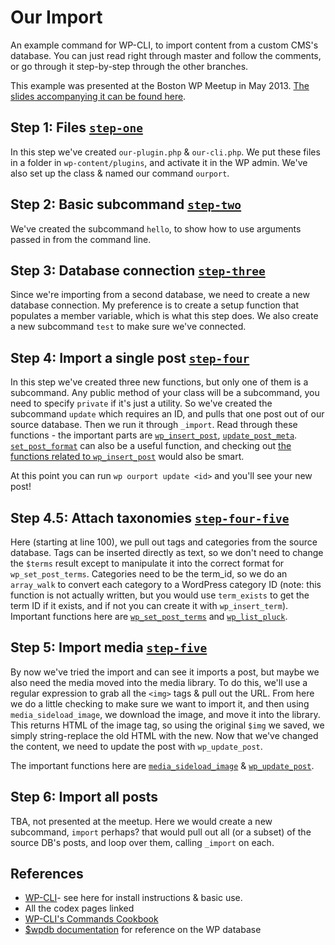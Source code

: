 # Our Import

An example command for WP-CLI, to import content from a custom CMS's database. You can just read right through master and follow the comments, or go through it step-by-step through the other branches.

This example was presented at the Boston WP Meetup in May 2013. [The slides accompanying it can be found here](http://redradar.net/slides/wp-cli/).

## Step 1: Files [`step-one`](https://github.com/ryelle/our-import-example/tree/step-one)
In this step we've created `our-plugin.php` & `our-cli.php`. We put these files in a folder in `wp-content/plugins`, and activate it in the WP admin. We've also set up the class & named our command `ourport`.


## Step 2: Basic subcommand [`step-two`](https://github.com/ryelle/our-import-example/tree/step-two)
We've created the subcommand `hello`, to show how to use arguments passed in from the command line.


## Step 3: Database connection [`step-three`](https://github.com/ryelle/our-import-example/tree/step-three)
Since we're importing from a second database, we need to create a new database connection. My preference is to create a setup function that populates a member variable, which is what this step does. We also create a new subcommand `test` to make sure we've connected.


## Step 4: Import a single post [`step-four`](https://github.com/ryelle/our-import-example/tree/step-four)
In this step we've created three new functions, but only one of them is a subcommand. Any public method of your class will be a subcommand, you need to specify `private` if it's just a utility. So we've created the subcommand `update` which requires an ID, and pulls that one post out of our source database. Then we run it through `_import`. Read through these functions - the important parts are [`wp_insert_post`](http://codex.wordpress.org/Function_Reference/wp_insert_post), [`update_post_meta`](http://codex.wordpress.org/Function_Reference/update_post_meta). [`set_post_format`](http://codex.wordpress.org/Function_Reference/set_post_format) can also be a useful function, and checking out [the functions related to `wp_insert_post`](http://codex.wordpress.org/Function_Reference/wp_insert_post#Related) would also be smart.

At this point you can run `wp ourport update <id>` and you'll see your new post!


## Step 4.5: Attach taxonomies [`step-four-five`](https://github.com/ryelle/our-import-example/tree/step-four-five)
Here (starting at line 100), we pull out tags and categories from the source database. Tags can be inserted directly as text, so we don't need to change the `$terms` result except to manipulate it into the correct format for `wp_set_post_terms`. Categories need to be the term_id, so we do an `array_walk` to convert each category to a WordPress category ID (note: this function is not actually written, but you would use `term_exists` to get the term ID if it exists, and if not you can create it with `wp_insert_term`). Important functions here are [`wp_set_post_terms`](http://codex.wordpress.org/Function_Reference/wp_set_post_terms) and [`wp_list_pluck`](http://codex.wordpress.org/Function_Reference/wp_list_pluck).


## Step 5: Import media [`step-five`](https://github.com/ryelle/our-import-example/tree/step-five)
By now we've tried the import and can see it imports a post, but maybe we also need the media moved into the media library. To do this, we'll use a regular expression to grab all the `<img>` tags & pull out the URL. From here we do a little checking to make sure we want to import it, and then using `media_sideload_image`, we download the image, and move it into the library. This returns HTML of the image tag, so using the original `$img` we saved, we simply string-replace the old HTML with the new. Now that we've changed the content, we need to update the post with `wp_update_post`.

The important functions here are [`media_sideload_image`](http://codex.wordpress.org/Function_Reference/media_sideload_image) & [`wp_update_post`](http://codex.wordpress.org/Function_Reference/wp_update_post).


## Step 6: Import all posts
TBA, not presented at the meetup. Here we would create a new subcommand, `import` perhaps? that would pull out all (or a subset) of the source DB's posts, and loop over them, calling `_import` on each.


## References
- [WP-CLI](http://wp-cli.org/)- see here for install instructions & basic use.
- All the codex pages linked
- [WP-CLI's Commands Cookbook](https://github.com/wp-cli/wp-cli/wiki/Commands-Cookbook)
- [$wpdb documentation](http://codex.wordpress.org/Class_Reference/wpdb) for reference on the WP database
